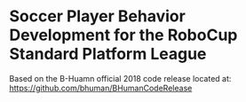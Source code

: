 # Soccer Player Behavior Development for the RoboCup Standard Platform League

Based on the B-Huamn official 2018 code release located at: https://github.com/bhuman/BHumanCodeRelease



